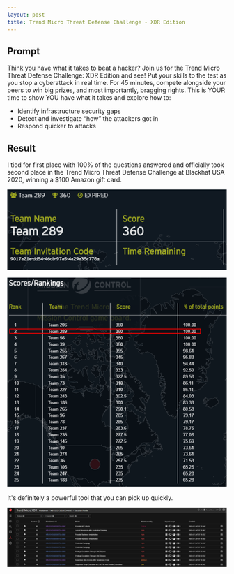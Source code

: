 ```yaml
---
layout: post
title: Trend Micro Threat Defense Challenge - XDR Edition
---
```


## Prompt
Think you have what it takes to beat a hacker? Join us for the Trend Micro Threat Defense Challenge: XDR Edition and see! Put your skills to the test as you stop a cyberattack in real time. For 45 minutes, compete alongside your peers to win big prizes, and most importantly, bragging rights. This is YOUR time to show YOU have what it takes and explore how to:

* Identify infrastructure security gaps
* Detect and investigate “how” the attackers got in
* Respond quicker to attacks

## Result

I tied for first place with 100% of the questions answered and officially took second place in the Trend Micro Threat Defense Challenge at Blackhat USA 2020, winning a $100 Amazon gift card.

![Team](/images/conf/blackhat20/xdr3.png)

![Scores](/images/conf/blackhat20/xdr2.png)


It's definitely a powerful tool that you can pick up quickly.

![Workbench](/images/conf/blackhat20/xdr1.png)